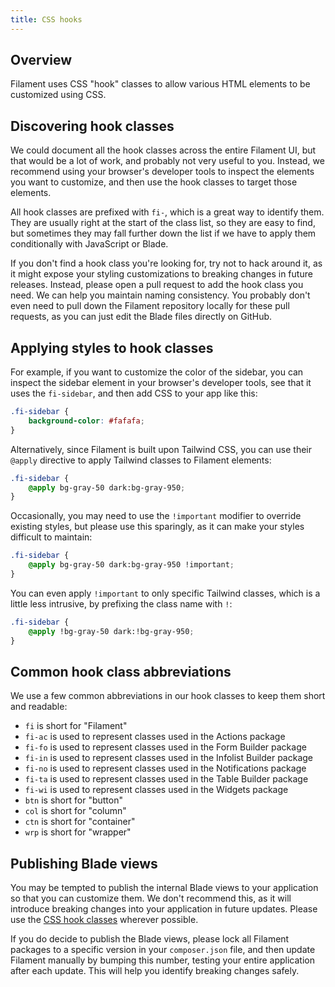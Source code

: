 ```yaml
---
title: CSS hooks
---
```


## Overview

Filament uses CSS "hook" classes to allow various HTML elements to be customized using CSS.

## Discovering hook classes

We could document all the hook classes across the entire Filament UI, but that would be a lot of work, and probably not very useful to you. Instead, we recommend using your browser's developer tools to inspect the elements you want to customize, and then use the hook classes to target those elements.

All hook classes are prefixed with `fi-`, which is a great way to identify them. They are usually right at the start of the class list, so they are easy to find, but sometimes they may fall further down the list if we have to apply them conditionally with JavaScript or Blade.

If you don't find a hook class you're looking for, try not to hack around it, as it might expose your styling customizations to breaking changes in future releases. Instead, please open a pull request to add the hook class you need. We can help you maintain naming consistency. You probably don't even need to pull down the Filament repository locally for these pull requests, as you can just edit the Blade files directly on GitHub.

## Applying styles to hook classes

For example, if you want to customize the color of the sidebar, you can inspect the sidebar element in your browser's developer tools, see that it uses the `fi-sidebar`, and then add CSS to your app like this:

```css
.fi-sidebar {
    background-color: #fafafa;
}
```

Alternatively, since Filament is built upon Tailwind CSS, you can use their `@apply` directive to apply Tailwind classes to Filament elements:

```css
.fi-sidebar {
    @apply bg-gray-50 dark:bg-gray-950;
}
```

Occasionally, you may need to use the `!important` modifier to override existing styles, but please use this sparingly, as it can make your styles difficult to maintain:

```css
.fi-sidebar {
    @apply bg-gray-50 dark:bg-gray-950 !important;
}
```

You can even apply `!important` to only specific Tailwind classes, which is a little less intrusive, by prefixing the class name with `!`:

```css
.fi-sidebar {
    @apply !bg-gray-50 dark:!bg-gray-950;
}
```

## Common hook class abbreviations

We use a few common abbreviations in our hook classes to keep them short and readable:

- `fi` is short for "Filament"
- `fi-ac` is used to represent classes used in the Actions package
- `fi-fo` is used to represent classes used in the Form Builder package
- `fi-in` is used to represent classes used in the Infolist Builder package
- `fi-no` is used to represent classes used in the Notifications package
- `fi-ta` is used to represent classes used in the Table Builder package
- `fi-wi` is used to represent classes used in the Widgets package
- `btn` is short for "button"
- `col` is short for "column"
- `ctn` is short for "container"
- `wrp` is short for "wrapper"

## Publishing Blade views

You may be tempted to publish the internal Blade views to your application so that you can customize them. We don't recommend this, as it will introduce breaking changes into your application in future updates. Please use the [CSS hook classes](#applying-styles-to-hook-classes) wherever possible.

If you do decide to publish the Blade views, please lock all Filament packages to a specific version in your `composer.json` file, and then update Filament manually by bumping this number, testing your entire application after each update. This will help you identify breaking changes safely.
